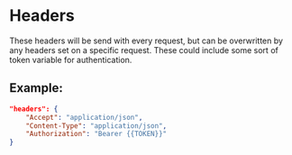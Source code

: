 # Headers
These headers will be send with every request, but can be overwritten by any headers set on a specific request. These could include some sort of token variable for authentication.

## Example:
```json
"headers": {
    "Accept": "application/json",
    "Content-Type": "application/json",
    "Authorization": "Bearer {{TOKEN}}"
}
```
